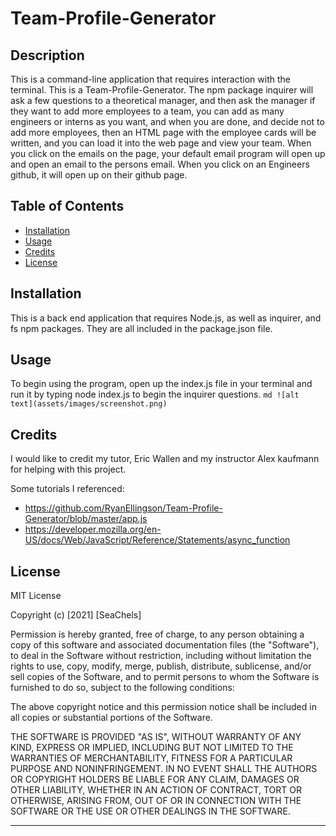 # Team-Profile-Generator

## Description

This is a command-line application that requires interaction with the terminal. This is a Team-Profile-Generator. The npm package inquirer will ask a few questions to a theoretical manager, and then ask the manager if they want to add more employees to a team, you can add as many engineers or interns as you want, and when you are done, and decide not to add more employees, then an HTML page with the employee cards will be written, and you can load it into the web page and view your team. When you click on the emails on the page, your default email program will open up and open an email to the persons email. When you click on an Engineers github, it will open up on their github page. 

## Table of Contents

- [Installation](#installation)
- [Usage](#usage)
- [Credits](#credits)
- [License](#license)

## Installation
This is a back end application that requires Node.js, as well as inquirer, and fs npm packages. They are all included in the package.json file.
## Usage
To begin using the program, open up the index.js file in your terminal and run it by typing node index.js to begin the inquirer questions. 
    ```md
    ![alt text](assets/images/screenshot.png)
    ```

## Credits
I would like to credit my tutor, Eric Wallen and my instructor Alex kaufmann for helping with this project.  

Some tutorials I referenced: 
 * https://github.com/RyanEllingson/Team-Profile-Generator/blob/master/app.js
 * https://developer.mozilla.org/en-US/docs/Web/JavaScript/Reference/Statements/async_function

## License
MIT License

Copyright (c) [2021] [SeaChels]

Permission is hereby granted, free of charge, to any person obtaining a copy
of this software and associated documentation files (the "Software"), to deal
in the Software without restriction, including without limitation the rights
to use, copy, modify, merge, publish, distribute, sublicense, and/or sell
copies of the Software, and to permit persons to whom the Software is
furnished to do so, subject to the following conditions:

The above copyright notice and this permission notice shall be included in all
copies or substantial portions of the Software.

THE SOFTWARE IS PROVIDED "AS IS", WITHOUT WARRANTY OF ANY KIND, EXPRESS OR
IMPLIED, INCLUDING BUT NOT LIMITED TO THE WARRANTIES OF MERCHANTABILITY,
FITNESS FOR A PARTICULAR PURPOSE AND NONINFRINGEMENT. IN NO EVENT SHALL THE
AUTHORS OR COPYRIGHT HOLDERS BE LIABLE FOR ANY CLAIM, DAMAGES OR OTHER
LIABILITY, WHETHER IN AN ACTION OF CONTRACT, TORT OR OTHERWISE, ARISING FROM,
OUT OF OR IN CONNECTION WITH THE SOFTWARE OR THE USE OR OTHER DEALINGS IN THE
SOFTWARE.

---

